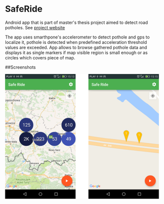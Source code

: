 # SafeRide
Android app that is part of master's thesis project aimed to detect road potholes. See [project website](http://saferiderhc-akapa.rhcloud.com/)

The app uses smarthpone's accelerometer to detect pothole and gps to localize it, pothole is detected when predefined acceleration threshold values are exceeded. App allows to browse gathered pothole data and displays it as single markers if map visible region is small enough or as circles which covers piece of map.

##Screenshots

![area](https://github.com/akapuscinski/saferide/blob/master/art/screens.png)


